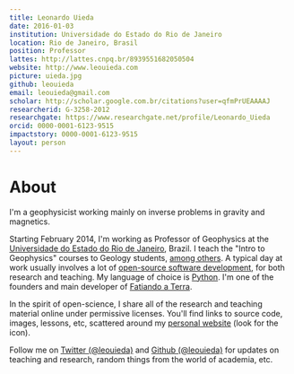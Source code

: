 ```yaml
---
title: Leonardo Uieda
date: 2016-01-03
institution: Universidade do Estado do Rio de Janeiro
location: Rio de Janeiro, Brasil
position: Professor
lattes: http://lattes.cnpq.br/8939551682050504
website: http://www.leouieda.com
picture: uieda.jpg
github: leouieda
email: leouieda@gmail.com
scholar: http://scholar.google.com.br/citations?user=qfmPrUEAAAAJ
researcherid: G-3258-2012
researchgate: https://www.researchgate.net/profile/Leonardo_Uieda
orcid: 0000-0001-6123-9515
impactstory: 0000-0001-6123-9515
layout: person
---
```


# About

I'm a geophysicist working mainly on inverse problems in gravity and magnetics.

Starting February 2014,
I'm working as Professor of Geophysics at the
<a href="http://www.uerj.br">Universidade do Estado do Rio de Janeiro</a>,
Brazil.
I teach the "Intro to Geophysics" courses to Geology students,
<a href="http://www.leouieda.com/teaching/">among others</a>.
A typical day at work usually involves a lot of
<a href="http://www.leouieda.com/software">open-source software development</a>,
for both research and teaching.
My language of choice is [Python](https://www.python.org/).
I'm one of the founders and main developer of
[Fatiando a Terra](http://www.fatiando.org).

In the spirit of open-science,
I share all of the research and
teaching material online under permissive licenses.
You'll find links to source code, images, lessons, etc, scattered around
my [personal website](http://www.leouieda.com)
(look for the <i class="fa fa-github-square fa-fw"></i> icon).

Follow me on [Twitter (@leouieda)](https://twitter.com/leouieda)
and [Github (@leouieda)](https://github.com/leouieda)
for updates on teaching and research, random things from the world of academia,
etc.
